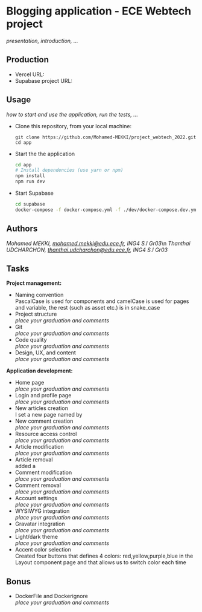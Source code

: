
# Blogging application - ECE Webtech project

*presentation, introduction, ...*

## Production 

- Vercel URL: 
- Supabase project URL: 
## Usage

*how to start and use the application, run the tests, ...*

* Clone this repository, from your local machine:
  ```
  git clone https://github.com/Mohamed-MEKKI/project_webtech_2022.git
  cd app
  ```
* Start the the application
  ```bash
  cd app
  # Install dependencies (use yarn or npm)
  npm install
  npm run dev
  ```
* Start Supabase
  ```bash
  cd supabase
  docker-compose -f docker-compose.yml -f ./dev/docker-compose.dev.yml up
  ```

## Authors

*Mohamed MEKKI, mohamed.mekki@edu.ece.fr, ING4 S.I Gr03*\n
*Thanthai UDCHARCHON, thanthai.udcharchon@edu.ece.fr, ING4 S.I Gr03*

## Tasks
  
**Project management:**

* Naming convention   
  PascalCase is used for components and camelCase is used for pages and variable, the rest (such as asset etc.) is in snake_case
* Project structure   
  *place your graduation and comments*
* Git   
  *place your graduation and comments*
* Code quality   
  *place your graduation and comments*
* Design, UX, and content   
  *place your graduation and comments*

**Application development:**

* Home page   
  *place your graduation and comments*
* Login and profile page   
  *place your graduation and comments*
* New articles creation   
  I set a new page named by 
* New comment creation   
  *place your graduation and comments*
* Resource access control   
  *place your graduation and comments*
* Article modification   
  *place your graduation and comments*
* Article removal   
  added a 
* Comment modification   
  *place your graduation and comments*
* Comment removal   
  *place your graduation and comments*
* Account settings   
  *place your graduation and comments*
* WYSIWYG integration   
  *place your graduation and comments*
* Gravatar integration   
  *place your graduation and comments*
* Light/dark theme   
  *place your graduation and comments*
* Accent color selection   
  Created four buttons that defines 4 colors: red,yellow,purple,blue in the Layout component page
  and that allows us to switch color each time

## Bonus

* DockerFile and Dockerignore  
  *place your graduation and comments*
